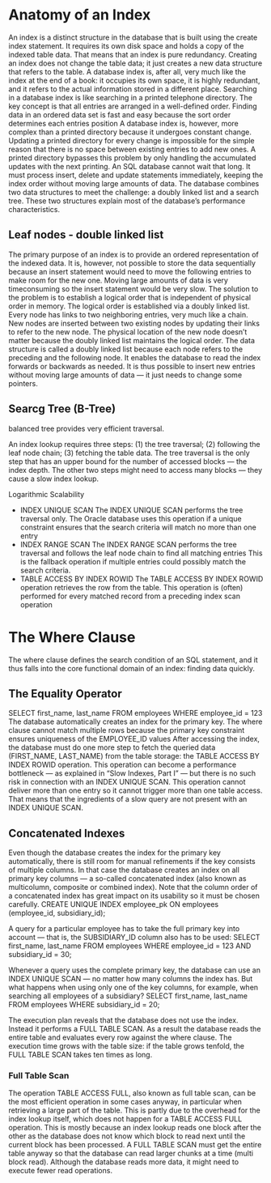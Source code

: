# Anatomy of an Index

An index is a distinct structure in the database that is built using the create index statement. It requires its own disk space and holds a copy of the indexed table data. That means that an index is pure redundancy. Creating an index does not change the table data; it just creates a new data structure that refers to the table. A database index is, after all, very much like the index at the end of a book: it occupies its own space, it is highly redundant, and it refers to the actual information stored in a different place.  Searching in a database index is like searching in a printed telephone directory. The key concept is that all entries are arranged in a well-defined order. Finding data in an ordered data set is fast and easy because the sort order determines each entries position
A database index is, however, more complex than a printed directory because it undergoes constant change. Updating a printed directory for every change is impossible for the simple reason that there is no space between existing entries to add new ones. A printed directory bypasses this problem by only handling the accumulated updates with the next printing. An SQL database cannot wait that long. It must process insert, delete and update statements immediately, keeping the index order without moving large amounts of data. The database combines two data structures to meet the challenge: a doubly linked list and a search tree. These two structures explain most of the database’s performance characteristics.

## Leaf nodes - double linked list
The primary purpose of an index is to provide an ordered representation of the indexed data. It is, however, not possible to store the data sequentially because an insert statement would need to move the following entries to make room for the new one. Moving large amounts of data is very timeconsuming so the insert statement would be very slow. The solution to the problem is to establish a logical order that is independent of physical order in memory. The logical order is established via a doubly linked list. Every node has links to two neighboring entries, very much like a chain. New nodes are inserted between two existing nodes by updating their links to refer to the new node. The physical location of the new node doesn’t matter because the doubly linked list maintains the logical order. 
The data structure is called a doubly linked list because each node refers to the preceding and the following node. It enables the database to read the index forwards or backwards as needed. It is thus possible to insert new entries without moving large amounts of data — it just needs to change some pointers.

## Searcg Tree (B-Tree)
balanced tree provides very efficient traversal.

An index lookup requires three steps: (1) the tree traversal; (2) following the leaf node chain; (3) fetching the table data. The tree traversal is the only step that has an upper bound for the number of accessed blocks — the index depth. The other two steps might need to access many blocks — they cause a slow index lookup.

Logarithmic Scalability

- INDEX UNIQUE SCAN The INDEX UNIQUE SCAN performs the tree traversal only. The Oracle database uses this operation if a unique constraint ensures that the search criteria will match no more than one entry
- INDEX RANGE SCAN The INDEX RANGE SCAN performs the tree traversal and follows the leaf node chain to find all matching entries This is the fallback operation if multiple entries could possibly match the search criteria.
- TABLE ACCESS BY INDEX ROWID The TABLE ACCESS BY INDEX ROWID operation retrieves the row from the table. This operation is (often) performed for every matched record from a preceding index scan operation

# The Where Clause
The where clause defines the search condition of an SQL statement, and it thus falls into the core functional domain of an index: finding data quickly.

## The Equality Operator

SELECT first_name, last_name FROM employees WHERE employee_id = 123
The database automatically creates an index for the primary key. The where clause cannot match multiple rows because the primary key constraint ensures uniqueness of the EMPLOYEE_ID values
After accessing the index, the database must do one more step to fetch the queried data (FIRST_NAME, LAST_NAME) from the table storage: the TABLE ACCESS BY INDEX ROWID operation. This operation can become a performance bottleneck — as explained in “Slow Indexes, Part I” — but there is no such risk in connection with an INDEX UNIQUE SCAN. This operation cannot deliver more than one entry so it cannot trigger more than one table access. That means that the ingredients of a slow query are not present with an INDEX UNIQUE SCAN. 

## Concatenated Indexes

Even though the database creates the index for the primary key automatically, there is still room for manual refinements if the key consists of multiple columns. In that case the database creates an index on all primary key columns — a so-called concatenated index (also known as multicolumn, composite or combined index). Note that the column order of a concatenated index has great impact on its usability so it must be chosen carefully. 
CREATE UNIQUE INDEX employee_pk ON employees (employee_id, subsidiary_id);

A query for a particular employee has to take the full primary key into account — that is, the SUBSIDIARY_ID column also has to be used: 
SELECT first_name, last_name FROM employees WHERE employee_id = 123 AND subsidiary_id = 30;

Whenever a query uses the complete primary key, the database can use an INDEX UNIQUE SCAN — no matter how many columns the index has. But what happens when using only one of the key columns, for example, when searching all employees of a subsidiary?
SELECT first_name, last_name FROM employees WHERE subsidiary_id = 20;

The execution plan reveals that the database does not use the index. Instead it performs a FULL TABLE SCAN. As a result the database reads the entire table and evaluates every row against the where clause. The execution time grows with the table size: if the table grows tenfold, the FULL TABLE SCAN takes ten times as long.

### Full Table Scan
The operation TABLE ACCESS FULL, also known as full table scan, can be the most efficient operation in some cases anyway, in particular when retrieving a large part of the table. This is partly due to the overhead for the index lookup itself, which does not happen for a TABLE ACCESS FULL operation. This is mostly because an index lookup reads one block after the other as the  database does not know which block to read next until the current block has been processed. A FULL TABLE SCAN must get the entire table anyway so that the database can read larger chunks at a time (multi block read). Although the database reads more data, it might need to execute fewer read operations.  






